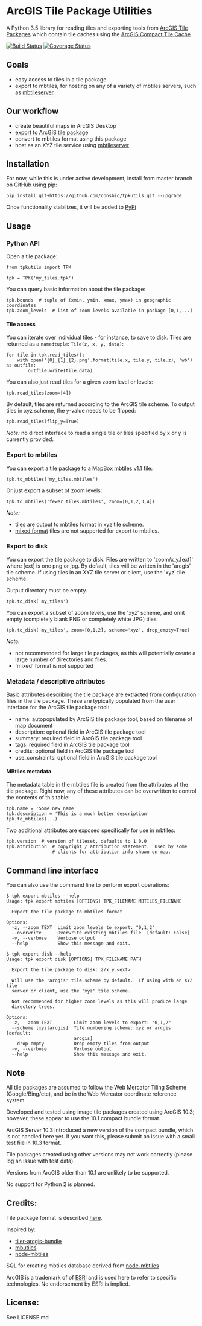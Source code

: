 
# ArcGIS Tile Package Utilities

A Python 3.5 library for reading tiles and exporting tools from 
[ArcGIS Tile Packages](http://desktop.arcgis.com/en/arcmap/10.3/map/working-with-arcmap/about-tile-packages.htm) 
which contain tile caches using the 
[ArcGIS Compact Tile Cache](https://server.arcgis.com/en/server/10.3/publish-services/windows/inside-the-compact-cache-storage-format.htm)

[![Build Status](https://travis-ci.org/consbio/tpkutils.svg?branch=master)](https://travis-ci.org/consbio/tpkutils) [![Coverage Status](https://coveralls.io/repos/github/consbio/tpkutils/badge.svg?branch=master)](https://coveralls.io/github/consbio/tpkutils?branch=master)


## Goals
* easy access to tiles in a tile package
* export to mbtiles, for hosting on any of a variety of mbtiles servers, 
such as [mbtileserver](https://github.com/consbio/mbtileserver)


## Our workflow
* create beautiful maps in ArcGIS Desktop
* [export to ArcGIS tile package](http://desktop.arcgis.com/en/arcmap/10.3/map/working-with-arcmap/how-to-create-a-tile-package.htm)
* convert to mbtiles format using this package
* host as an XYZ tile service using [mbtileserver](https://github.com/consbio/mbtileserver)


## Installation
For now, while this is under active development, install from master
branch on GitHub using pip:
```
pip install git+https://github.com/consbio/tpkutils.git --upgrade
```

Once functionality stabilizes, it will be added to
[PyPi](https://pypi.python.org/pypi)


## Usage

### Python API

Open a tile package:
```
from tpkutils import TPK

tpk = TPK('my_tiles.tpk')
```

You can query basic information about the tile package:
```
tpk.bounds  # tuple of (xmin, ymin, xmax, ymax) in geographic coordinates
tpk.zoom_levels  # list of zoom levels available in package [0,1,...]
```


#### Tile access

You can iterate over individual tiles - for instance, to save to disk.
Tiles are returned as a 
`namedtuple`: `Tile(z, x, y, data)`:
```
for tile in tpk.read_tiles():
    with open('{0}_{1}_{2}.png'.format(tile.x, tile.y, tile.z), 'wb') as outfile:
        outfile.write(tile.data)
```

You can also just read tiles for a  given zoom level or levels:
```
tpk.read_tiles(zoom=[4])
```

By default, tiles are returned according to the ArcGIS tile scheme.
To output tiles in xyz scheme, the y-value needs to be flipped:
```
tpk.read_tiles(flip_y=True)
```


*Note:* no direct interface to read a single tile or tiles specified by 
x or y is currently provided.


### Export to mbtiles

You can export a tile package to a [MapBox mbtiles v1.1](https://github.com/mapbox/mbtiles-spec/blob/master/1.1/spec.md)  file:
```
tpk.to_mbtiles('my_tiles.mbtiles')
```

Or just export a subset of zoom levels:
```
tpk.to_mbtiles('fewer_tiles.mbtiles', zoom=[0,1,2,3,4])
```

*Note:*
* tiles are output to mbtiles format in xyz tile scheme.
* [mixed format](http://desktop.arcgis.com/en/arcmap/10.3/map/working-with-arcmap/about-tile-packages.htm) 
tiles are not supported for export to mbtiles.


### Export to disk
You can export the tile package to disk.  Files are written to
'zoom/x_y.[ext]' where [ext] is one png or jpg.  By default, tiles will
be written in the 'arcgis' tile scheme.  If using tiles in an XYZ tile
server or client, use the 'xyz' tile scheme.  

Output directory must be empty.
```
tpk.to_disk('my_tiles')
```

You can export a subset of zoom levels, use the 'xyz' scheme, and
omit empty (completely blank PNG or completely white JPG) tiles:
```
tpk.to_disk('my_tiles', zoom=[0,1,2], scheme='xyz', drop_empty=True)
```

*Note:* 
* not recommended for large tile packages, as this will
potentially create a large number of directories and files.
* 'mixed' format is not supported


### Metadata / descriptive attributes
Basic attributes describing the tile package are extracted from
configuration files in the tile package.  These are typically populated
from the user interface for the ArcGIS tile package tool:
* name: autopopulated by ArcGIS tile package tool, based on filename of map document
* description: optional field in ArcGIS tile package tool
* summary: required field in ArcGIS tile package tool
* tags: required field in ArcGIS tile package tool
* credits: optional field in ArcGIS tile package tool
* use_constraints: optional field in ArcGIS tile package tool


#### MBtiles metadata
The metadata table in the mbtiles file is created from the attributes
of the tile package.  Right now, any of these attributes can be
overwritten to control the contents of this table:

```
tpk.name = 'Some new name'
tpk.description = 'This is a much better description'
tpk.to_mbtiles(...)
```

Two additional attributes are exposed specifically for use in mbtiles:
```
tpk.version  # version of tileset, defaults to 1.0.0
tpk.attribution  # copyright / attribution statement.  Used by some 
                 # clients for attribution info shown on map.
```


## Command line interface
You can also use the command line to perform export operations:

```
$ tpk export mbtiles --help
Usage: tpk export mbtiles [OPTIONS] TPK_FILENAME MBTILES_FILENAME

  Export the tile package to mbtiles format

Options:
  -z, --zoom TEXT  Limit zoom levels to export: "0,1,2"
  --overwrite      Overwrite existing mbtiles file  [default: False]
  -v, --verbose    Verbose output
  --help           Show this message and exit.
```

```
$ tpk export disk --help
Usage: tpk export disk [OPTIONS] TPK_FILENAME PATH

  Export the tile package to disk: z/x_y.<ext>

  Will use the 'arcgis' tile scheme by default.  If using with an XYZ tile
  server or client, use the 'xyz' tile scheme.

  Not recommended for higher zoom levels as this will produce large
  directory trees.

Options:
  -z, --zoom TEXT        Limit zoom levels to export: "0,1,2"
  --scheme [xyz|arcgis]  Tile numbering scheme: xyz or arcgis  [default:
                         arcgis]
  --drop-empty           Drop empty tiles from output
  -v, --verbose          Verbose output
  --help                 Show this message and exit.
```



## Note
All tile packages are assumed to follow the Web Mercator Tiling Scheme
(Google/Bing/etc), and be in the Web Mercator coordinate reference system.

Developed and tested using image tile packages created using ArcGIS 10.3;
however, these appear to use the 10.1 compact bundle format.

ArcGIS Server 10.3 introduced a new version of the compact bundle,
which is not handled here yet.  If you want this, please submit an issue
with a small test file in 10.3 format.

Tile packages created using other versions may not work correctly
(please log an issue with test data).

Versions from ArcGIS older than 10.1 are unlikely to be supported.

No support for Python 2 is planned.


## Credits:
Tile package format is described [here](https://gdbgeek.wordpress.com/2012/08/09/demystifying-the-esri-compact-cache/).

Inspired by:
* [tiler-arcgis-bundle](https://github.com/FuZhenn/tiler-arcgis-bundle)
* [mbutiles](https://github.com/mapbox/mbutils)
* [node-mbtiles](https://github.com/mapbox/node-mbtiles)

SQL for creating mbtiles database derived from
[node-mbtiles](https://github.com/mapbox/node-mbtiles)

ArcGIS is a trademark of of [ESRI](http://esri.com) and is used here
to refer to specific technologies.  No endorsement by ESRI is implied.


## License:
See LICENSE.md